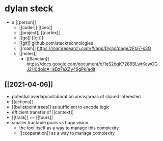 # dylan steck

- a [[person]]
  - [[coder]] [[ceo]]
  - [[project]] [[cortex]]
  - [[go]] [[git]]
  - [[git]] github.com/stecktechnologies
  - [[roam]] https://roamresearch.com/#/app/Dylan/page/zFta7-s3G
  - [[notes]]
    - [[flancian]] https://docs.google.com/document/d/1qS2bqK7289BLwtKcwOGJ2H0dqidA_isDz7aXZy49gPk/edit

## [[2021-04-06]]

- potential overlap/collaboration areas/areas of shared interested
- [[actions]]
- [[bulletpoint trees]] as sufficient to encode logic
- efficient transfer of [[context]]
- [[trails]] == [[tours]]
- smaller tractable goals vs huge vision
  - the tool itself as a way to manage this complexity
  - [[cooperation]] as a way to manage complexity


